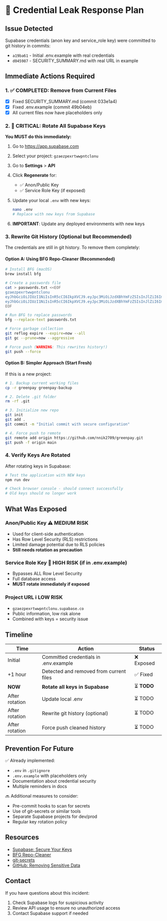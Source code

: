 # 🚨 Credential Leak Response Plan

## Issue Detected

Supabase credentials (anon key and service_role key) were committed to git history in commits:
- `a19ba61` - Initial .env.example with real credentials
- `d045987` - SECURITY_SUMMARY.md with real URL in example

## Immediate Actions Required

### 1. ✅ COMPLETED: Remove from Current Files
- [x] Fixed SECURITY_SUMMARY.md (commit 033e1a4)
- [x] Fixed .env.example (commit 49b04eb)
- [x] All current files now have placeholders only

### 2. 🔴 CRITICAL: Rotate All Supabase Keys

**You MUST do this immediately:**

1. Go to https://app.supabase.com
2. Select your project: `gzaezpexrtwwpntclonu`
3. Go to **Settings** > **API**
4. Click **Regenerate** for:
   - ✅ Anon/Public Key
   - ✅ Service Role Key (if exposed)

5. Update your local `.env` with new keys:
   ```bash
   nano .env
   # Replace with new keys from Supabase
   ```

6. **IMPORTANT**: Update any deployed environments with new keys

### 3. Rewrite Git History (Optional but Recommended)

The credentials are still in git history. To remove them completely:

#### Option A: Using BFG Repo-Cleaner (Recommended)

```bash
# Install BFG (macOS)
brew install bfg

# Create a passwords file
cat > passwords.txt <<EOF
gzaezpexrtwwpntclonu
eyJhbGciOiJIUzI1NiIsInR5cCI6IkpXVCJ9.eyJpc3MiOiJzdXBhYmFzZSIsInJlZiI6Imd6YWV6cGV4cnR3d3BudGNsb251Iiwicm9sZSI6ImFub24iLCJpYXQiOjE3NTg4ODM0NjMsImV4cCI6MjA3NDQ1OTQ2M30.87cHSZJR2XQZERuzCcNCnm56WNKOmjfaklF07NY0-tw
eyJhbGciOiJIUzI1NiIsInR5cCI6IkpXVCJ9.eyJpc3MiOiJzdXBhYmFzZSIsInJlZiI6Imd6YWV6cGV4cnR3d3BudGNsb251Iiwicm9sZSI6InNlcnZpY2Vfcm9sZSIsImlhdCI6MTc1ODg4MzQ2MywiZXhwIjoyMDc0NDU5NDYzfQ.g290uHPR8lGqgNB2Qh884I9P8nU__a3ITzh1E1FB0BY
EOF

# Run BFG to replace passwords
bfg --replace-text passwords.txt

# Force garbage collection
git reflog expire --expire=now --all
git gc --prune=now --aggressive

# Force push (WARNING: This rewrites history!)
git push --force
```

#### Option B: Simpler Approach (Start Fresh)

If this is a new project:

```bash
# 1. Backup current working files
cp -r greenpay greenpay-backup

# 2. Delete .git folder
rm -rf .git

# 3. Initialize new repo
git init
git add .
git commit -m "Initial commit with secure configuration"

# 4. Force push to remote
git remote add origin https://github.com/nnik2709/greenpay.git
git push -f origin main
```

### 4. Verify Keys Are Rotated

After rotating keys in Supabase:

```bash
# Test the application with NEW keys
npm run dev

# Check browser console - should connect successfully
# Old keys should no longer work
```

## What Was Exposed

### Anon/Public Key ⚠️ MEDIUM RISK
- Used for client-side authentication
- Has Row Level Security (RLS) restrictions
- Limited damage potential due to RLS policies
- **Still needs rotation as precaution**

### Service Role Key 🔴 HIGH RISK (if in .env.example)
- Bypasses ALL Row Level Security
- Full database access
- **MUST rotate immediately if exposed**

### Project URL ℹ️ LOW RISK
- `gzaezpexrtwwpntclonu.supabase.co`
- Public information, low risk alone
- Combined with keys = security issue

## Timeline

| Time | Action | Status |
|------|--------|--------|
| Initial | Committed credentials in .env.example | ❌ Exposed |
| +1 hour | Detected and removed from current files | ✅ Fixed |
| **NOW** | **Rotate all keys in Supabase** | ⏳ **TODO** |
| After rotation | Update local .env | ⏳ TODO |
| After rotation | Rewrite git history (optional) | ⏳ TODO |
| After rotation | Force push cleaned history | ⏳ TODO |

## Prevention For Future

✅ Already implemented:
- `.env` in `.gitignore`
- `.env.example` with placeholders only
- Documentation about credential security
- Multiple reminders in docs

🔜 Additional measures to consider:
- Pre-commit hooks to scan for secrets
- Use of git-secrets or similar tools
- Separate Supabase projects for dev/prod
- Regular key rotation policy

## Resources

- [Supabase: Secure Your Keys](https://supabase.com/docs/guides/api/api-keys)
- [BFG Repo-Cleaner](https://rtyley.github.io/bfg-repo-cleaner/)
- [git-secrets](https://github.com/awslabs/git-secrets)
- [GitHub: Removing Sensitive Data](https://docs.github.com/en/authentication/keeping-your-account-and-data-secure/removing-sensitive-data-from-a-repository)

## Contact

If you have questions about this incident:
1. Check Supabase logs for suspicious activity
2. Review API usage to ensure no unauthorized access
3. Contact Supabase support if needed
